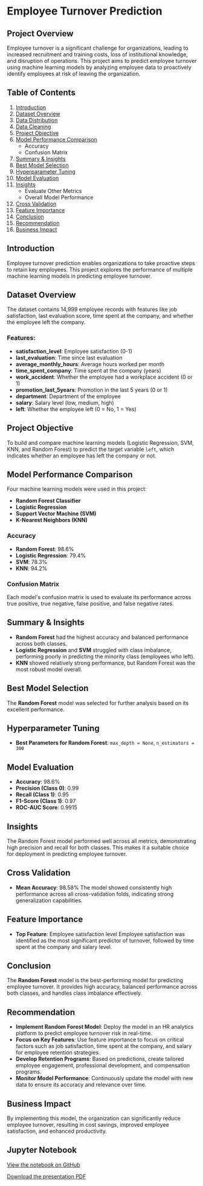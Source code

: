 # Employee Turnover Prediction

## Project Overview
Employee turnover is a significant challenge for organizations, leading to increased recruitment and training costs, loss of institutional knowledge, and disruption of operations. This project aims to predict employee turnover using machine learning models by analyzing employee data to proactively identify employees at risk of leaving the organization.

## Table of Contents
1. [Introduction](#introduction)
2. [Dataset Overview](#dataset-overview)
3. [Data Distribution](#data-distribution)
4. [Data Cleaning](#data-cleaning)
5. [Project Objective](#project-objective)
6. [Model Performance Comparison](#model-performance-comparison)
    - Accuracy
    - Confusion Matrix
7. [Summary & Insights](#summary--insights)
8. [Best Model Selection](#best-model-selection)
9. [Hyperparameter Tuning](#hyperparameter-tuning)
10. [Model Evaluation](#model-evaluation)
11. [Insights](#insights)
    - Evaluate Other Metrics
    - Overall Model Performance
12. [Cross Validation](#cross-validation)
13. [Feature Importance](#feature-importance)
14. [Conclusion](#conclusion)
15. [Recommendation](#recommendation)
16. [Business Impact](#business-impact)

## Introduction
Employee turnover prediction enables organizations to take proactive steps to retain key employees. This project explores the performance of multiple machine learning models in predicting employee turnover.

## Dataset Overview
The dataset contains 14,999 employee records with features like job satisfaction, last evaluation score, time spent at the company, and whether the employee left the company.

### Features:
- **satisfaction_level**: Employee satisfaction (0-1)
- **last_evaluation**: Time since last evaluation
- **average_monthly_hours**: Average hours worked per month
- **time_spent_company**: Time spent at the company (years)
- **work_accident**: Whether the employee had a workplace accident (0 or 1)
- **promotion_last_5years**: Promotion in the last 5 years (0 or 1)
- **department**: Department of the employee
- **salary**: Salary level (low, medium, high)
- **left**: Whether the employee left (0 = No, 1 = Yes)

## Project Objective
To build and compare machine learning models (Logistic Regression, SVM, KNN, and Random Forest) to predict the target variable `left`, which indicates whether an employee has left the company or not.

## Model Performance Comparison
Four machine learning models were used in this project:
- **Random Forest Classifier**
- **Logistic Regression**
- **Support Vector Machine (SVM)**
- **K-Nearest Neighbors (KNN)**

### Accuracy
- **Random Forest**: 98.6%
- **Logistic Regression**: 79.4%
- **SVM**: 78.3%
- **KNN**: 94.2%

### Confusion Matrix
Each model's confusion matrix is used to evaluate its performance across true positive, true negative, false positive, and false negative rates.

## Summary & Insights
- **Random Forest** had the highest accuracy and balanced performance across both classes.
- **Logistic Regression** and **SVM** struggled with class imbalance, performing poorly in predicting the minority class (employees who left).
- **KNN** showed relatively strong performance, but Random Forest was the most robust model overall.

## Best Model Selection
The **Random Forest** model was selected for further analysis based on its excellent performance.

## Hyperparameter Tuning
- **Best Parameters for Random Forest**: `max_depth = None`, `n_estimators = 300`

## Model Evaluation
- **Accuracy**: 98.6%
- **Precision (Class 0)**: 0.99
- **Recall (Class 1)**: 0.95
- **F1-Score (Class 1)**: 0.97
- **ROC-AUC Score**: 0.9915

## Insights
The Random Forest model performed well across all metrics, demonstrating high precision and recall for both classes. This makes it a suitable choice for deployment in predicting employee turnover.

## Cross Validation
- **Mean Accuracy**: 98.58%
The model showed consistently high performance across all cross-validation folds, indicating strong generalization capabilities.

## Feature Importance
- **Top Feature**: Employee satisfaction level
Employee satisfaction was identified as the most significant predictor of turnover, followed by time spent at the company and salary level.

## Conclusion
The **Random Forest** model is the best-performing model for predicting employee turnover. It provides high accuracy, balanced performance across both classes, and handles class imbalance effectively.

## Recommendation
- **Implement Random Forest Model**: Deploy the model in an HR analytics platform to predict employee turnover risk in real-time.
- **Focus on Key Features**: Use feature importance to focus on critical factors such as job satisfaction, time spent at the company, and salary for employee retention strategies.
- **Develop Retention Programs**: Based on predictions, create tailored employee engagement, professional development, and compensation programs.
- **Monitor Model Performance**: Continuously update the model with new data to ensure its accuracy and relevance over time.

## Business Impact
By implementing this model, the organization can significantly reduce employee turnover, resulting in cost savings, improved employee satisfaction, and enhanced productivity.

## Jupyter Notebook

[View the notebook on GitHub](https://github.com/jessicaphamca/Employee_Turnover_Prediction/blob/main/HR_analysis.ipynb)

[Download the presentation PDF](https://github.com/jessicaphamca/Employee_Turnover_Prediction/blob/main/HR%20Analysis%20Presentation.pdf)
